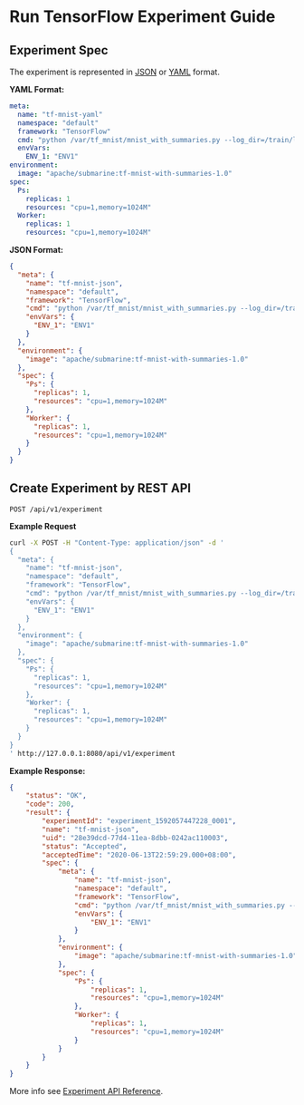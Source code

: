 <!--
Licensed to the Apache Software Foundation (ASF) under one
or more contributor license agreements.  See the NOTICE file
distributed with this work for additional information
regarding copyright ownership.  The ASF licenses this file
to you under the Apache License, Version 2.0 (the
"License"); you may not use this file except in compliance
with the License.  You may obtain a copy of the License at

  http://www.apache.org/licenses/LICENSE-2.0

Unless required by applicable law or agreed to in writing,
software distributed under the License is distributed on an
"AS IS" BASIS, WITHOUT WARRANTIES OR CONDITIONS OF ANY
KIND, either express or implied.  See the License for the
specific language governing permissions and limitations
under the License.
-->

# Run TensorFlow Experiment Guide

## Experiment Spec
The experiment is represented in [JSON](https://www.json.org) or [YAML](https://yaml.org) format.

**YAML Format:**
```yaml
meta:
  name: "tf-mnist-yaml"
  namespace: "default"
  framework: "TensorFlow"
  cmd: "python /var/tf_mnist/mnist_with_summaries.py --log_dir=/train/log --learning_rate=0.01 --batch_size=150"
  envVars:
    ENV_1: "ENV1"
environment:
  image: "apache/submarine:tf-mnist-with-summaries-1.0"
spec:
  Ps:
    replicas: 1
    resources: "cpu=1,memory=1024M"
  Worker:
    replicas: 1
    resources: "cpu=1,memory=1024M"
```

**JSON Format:**
```json
{
  "meta": {
    "name": "tf-mnist-json",
    "namespace": "default",
    "framework": "TensorFlow",
    "cmd": "python /var/tf_mnist/mnist_with_summaries.py --log_dir=/train/log --learning_rate=0.01 --batch_size=150",
    "envVars": {
      "ENV_1": "ENV1"
    }
  },
  "environment": {
    "image": "apache/submarine:tf-mnist-with-summaries-1.0"
  },
  "spec": {
    "Ps": {
      "replicas": 1,
      "resources": "cpu=1,memory=1024M"
    },
    "Worker": {
      "replicas": 1,
      "resources": "cpu=1,memory=1024M"
    }
  }
}
```

## Create Experiment by REST API
`POST /api/v1/experiment`

**Example Request**
```sh
curl -X POST -H "Content-Type: application/json" -d '
{
  "meta": {
    "name": "tf-mnist-json",
    "namespace": "default",
    "framework": "TensorFlow",
    "cmd": "python /var/tf_mnist/mnist_with_summaries.py --log_dir=/train/log --learning_rate=0.01 --batch_size=150",
    "envVars": {
      "ENV_1": "ENV1"
    }
  },
  "environment": {
    "image": "apache/submarine:tf-mnist-with-summaries-1.0"
  },
  "spec": {
    "Ps": {
      "replicas": 1,
      "resources": "cpu=1,memory=1024M"
    },
    "Worker": {
      "replicas": 1,
      "resources": "cpu=1,memory=1024M"
    }
  }
}
' http://127.0.0.1:8080/api/v1/experiment
```

**Example Response:**
```json
{
    "status": "OK",
    "code": 200,
    "result": {
        "experimentId": "experiment_1592057447228_0001",
        "name": "tf-mnist-json",
        "uid": "28e39dcd-77d4-11ea-8dbb-0242ac110003",
        "status": "Accepted",
        "acceptedTime": "2020-06-13T22:59:29.000+08:00",
        "spec": {
            "meta": {
                "name": "tf-mnist-json",
                "namespace": "default",
                "framework": "TensorFlow",
                "cmd": "python /var/tf_mnist/mnist_with_summaries.py --log_dir=/train/log --learning_rate=0.01 --batch_size=150",
                "envVars": {
                    "ENV_1": "ENV1"
                }
            },
            "environment": {
                "image": "apache/submarine:tf-mnist-with-summaries-1.0"
            },
            "spec": {
                "Ps": {
                    "replicas": 1,
                    "resources": "cpu=1,memory=1024M"
                },
                "Worker": {
                    "replicas": 1,
                    "resources": "cpu=1,memory=1024M"
                }
            }
        }
    }
}
```

More info see [Experiment API Reference](api/experiment.md).
